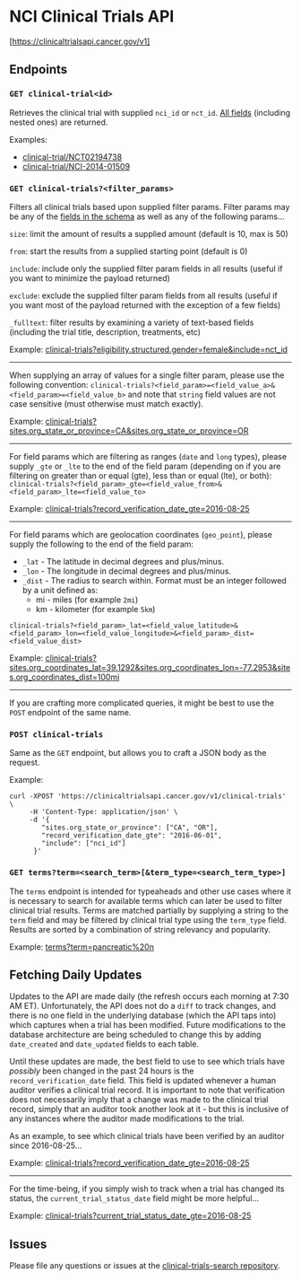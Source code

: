 # NCI Clinical Trials API
[https://clinicaltrialsapi.cancer.gov/v1]

## Endpoints

### `GET clinical-trial<id>`
Retrieves the clinical trial with supplied `nci_id` or `nct_id`. [All fields](clinical-trial.json) (including nested ones) are returned.

Examples:
* [clinical-trial/NCT02194738](clinical-trial/NCT02194738)
* [clinical-trial/NCI-2014-01509](clinical-trial/NCI-2014-01509)

### `GET clinical-trials?<filter_params>`
Filters all clinical trials based upon supplied filter params. Filter params may be any of the [fields in the schema](clinical-trial.json) as well as any of the following params...

`size`: limit the amount of results a supplied amount (default is 10, max is 50)

`from`: start the results from a supplied starting point (default is 0)

`include`: include only the supplied filter param fields in all results (useful if you want to minimize the payload returned)

`exclude`: exclude the supplied filter param fields from all results (useful if you want most of the payload returned with the exception of a few fields)

`_fulltext`: filter results by examining a variety of text-based fields (including the trial title, description, treatments, etc)

Example: [clinical-trials?eligibility.structured.gender=female&include=nct_id](clinical-trials?eligibility.structured.gender=female&include=nct_id)

-------

When supplying an array of values for a single filter param, please use the following convention: `clinical-trials?<field_param>=<field_value_a>&<field_param>=<field_value_b>` and note that `string` field values are not case sensitive (must otherwise must match exactly).


Example: [clinical-trials?sites.org_state_or_province=CA&sites.org_state_or_province=OR](clinical-trials?sites.org_state_or_province=CA&sites.org_state_or_province=OR)

-------

For field params which are filtering as ranges (`date` and `long` types), please supply `_gte` or `_lte` to the end of the field param (depending on if you are filtering on greater than or equal (gte), less than or equal (lte), or both): `clinical-trials?<field_param>_gte=<field_value_from>&<field_param>_lte=<field_value_to>`

Example: [clinical-trials?record_verification_date_gte=2016-08-25](clinical-trials?record_verification_date_gte=2016-08-25)

-------

For field params which are geolocation coordinates (`geo_point`), please supply the following to the end of the field param:
* `_lat` - The latitude in decimal degrees and plus/minus.
* `_lon` - The longitude in decimal degrees and plus/minus.
* `_dist` - The radius to search within. Format must be an integer followed by a unit defined as:
  * mi - miles (for example `2mi`)
  * km - kilometer (for example `5km`)  

`clinical-trials?<field_param>_lat=<field_value_latitude>&<field_param>_lon=<field_value_longitude>&<field_param>_dist=<field_value_dist>`

Example: [clinical-trials?sites.org_coordinates_lat=39.1292&sites.org_coordinates_lon=-77.2953&sites.org_coordinates_dist=100mi](clinical-trials?sites.org_coordinates_lat=39.1292&sites.org_coordinates_lon=-77.2953&sites.org_coordinates_dist=100mi)

-------

If you are crafting more complicated queries, it might be best to use the `POST` endpoint of the same name.

### `POST clinical-trials`
Same as the `GET` endpoint, but allows you to craft a JSON body as the request.

Example:

```
curl -XPOST 'https://clinicaltrialsapi.cancer.gov/v1/clinical-trials' \
     -H 'Content-Type: application/json' \
     -d '{
        "sites.org_state_or_province": ["CA", "OR"],
        "record_verification_date_gte": "2016-06-01",
        "include": ["nci_id"]
      }'
```

### `GET terms?term=<search_term>[&term_type=<search_term_type>]`
The `terms` endpoint is intended for typeaheads and other use cases where it is necessary to search for available terms which can later be used to filter clinical trial results. Terms are matched partially by supplying a string to the `term` field and may be filtered by clinical trial type using the `term_type` field. Results are sorted by a combination of string relevancy and popularity.

Example:
[terms?term=pancreatic%20n](terms?term=pancreatic%20n)

## Fetching Daily Updates

Updates to the API are made daily (the refresh occurs each morning at 7:30 AM ET). Unfortunately, the API does not do a `diff` to track changes, and there is no one field in the underlying database (which the API taps into) which captures when a trial has been modified. Future modifications to the database architecture are being scheduled to change this by adding `date_created` and `date_updated` fields to each table.

Until these updates are made, the best field to use to see which trials have *possibly* been changed in the past 24 hours is the `record_verification_date` field. This field is updated whenever a human auditor verifies a clinical trial record. It is important to note that verification does not necessarily imply that a change was made to the clinical trial record, simply that an auditor took another look at it - but this is inclusive of any instances where the auditor made modifications to the trial.

As an example, to see which clinical trials have been verified by an auditor since 2016-08-25...

Example: [clinical-trials?record_verification_date_gte=2016-08-25](clinical-trials?record_verification_date_gte=2016-08-25)

-------

For the time-being, if you simply wish to track when a trial has changed its status, the `current_trial_status_date` field might be more helpful...

Example: [clinical-trials?current_trial_status_date_gte=2016-08-25](clinical-trials?current_trial_status_date_gte=2016-08-25)

## Issues

Please file any questions or issues at the [clinical-trials-search repository](https://github.com/CBIIT/ctrp-clinical-trials-api/issues).
